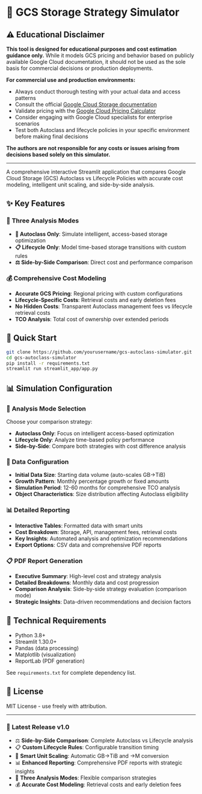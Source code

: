 
# 🚀 GCS Storage Strategy Simulator

## ⚠️ **Educational Disclaimer**

**This tool is designed for educational purposes and cost estimation guidance only.** While it models GCS pricing and behavior based on publicly available Google Cloud documentation, it should not be used as the sole basis for commercial decisions or production deployments.

**For commercial use and production environments:**
- Always conduct thorough testing with your actual data and access patterns
- Consult the official [Google Cloud Storage documentation](https://cloud.google.com/storage/docs)
- Validate pricing with the [Google Cloud Pricing Calculator](https://cloud.google.com/products/calculator)
- Consider engaging with Google Cloud specialists for enterprise scenarios
- Test both Autoclass and lifecycle policies in your specific environment before making final decisions

**The authors are not responsible for any costs or issues arising from decisions based solely on this simulator.**

---

A comprehensive interactive Streamlit application that compares Google Cloud Storage (GCS) Autoclass vs Lifecycle Policies with accurate cost modeling, intelligent unit scaling, and side-by-side analysis.

## ✨ Key Features

### 🔄 **Three Analysis Modes**
- **🤖 Autoclass Only**: Simulate intelligent, access-based storage optimization
- **📋 Lifecycle Only**: Model time-based storage transitions with custom rules
- **⚖️ Side-by-Side Comparison**: Direct cost and performance comparison

### 💰 **Comprehensive Cost Modeling**
- **Accurate GCS Pricing**: Regional pricing with custom configurations
- **Lifecycle-Specific Costs**: Retrieval costs and early deletion fees
- **No Hidden Costs**: Transparent Autoclass management fees vs lifecycle retrieval costs
- **TCO Analysis**: Total cost of ownership over extended periods


## 🚀 Quick Start

```bash
git clone https://github.com/yourusername/gcs-autoclass-simulator.git
cd gcs-autoclass-simulator
pip install -r requirements.txt
streamlit run streamlit_app/app.py
```

## 📊 Simulation Configuration

### 🎯 **Analysis Mode Selection**
Choose your comparison strategy:
- **Autoclass Only**: Focus on intelligent access-based optimization
- **Lifecycle Only**: Analyze time-based policy performance  
- **Side-by-Side**: Compare both strategies with cost difference analysis

### 📁 **Data Configuration**
- **Initial Data Size**: Starting data volume (auto-scales GB→TiB)
- **Growth Pattern**: Monthly percentage growth or fixed amounts
- **Simulation Period**: 12-60 months for comprehensive TCO analysis
- **Object Characteristics**: Size distribution affecting Autoclass eligibility

### 📊 **Detailed Reporting**
- **Interactive Tables**: Formatted data with smart units
- **Cost Breakdown**: Storage, API, management fees, retrieval costs
- **Key Insights**: Automated analysis and optimization recommendations
- **Export Options**: CSV data and comprehensive PDF reports

### 📋 **PDF Report Generation**
- **Executive Summary**: High-level cost and strategy analysis
- **Detailed Breakdowns**: Monthly data and cost progression
- **Comparison Analysis**: Side-by-side strategy evaluation (comparison mode)
- **Strategic Insights**: Data-driven recommendations and decision factors

## 🔧 Technical Requirements

- Python 3.8+
- Streamlit 1.30.0+
- Pandas (data processing)
- Matplotlib (visualization)
- ReportLab (PDF generation)

See `requirements.txt` for complete dependency list.


## 📜 License

MIT License - use freely with attribution.

---

### 🎉 **Latest Release v1.0**
- ⚖️ **Side-by-Side Comparison**: Complete Autoclass vs Lifecycle analysis
- 📋 **Custom Lifecycle Rules**: Configurable transition timing
- 🎯 **Smart Unit Scaling**: Automatic GB→TiB and $→$M conversion
- 📊 **Enhanced Reporting**: Comprehensive PDF reports with strategic insights
- 🔄 **Three Analysis Modes**: Flexible comparison strategies
- 💰 **Accurate Cost Modeling**: Retrieval costs and early deletion fees